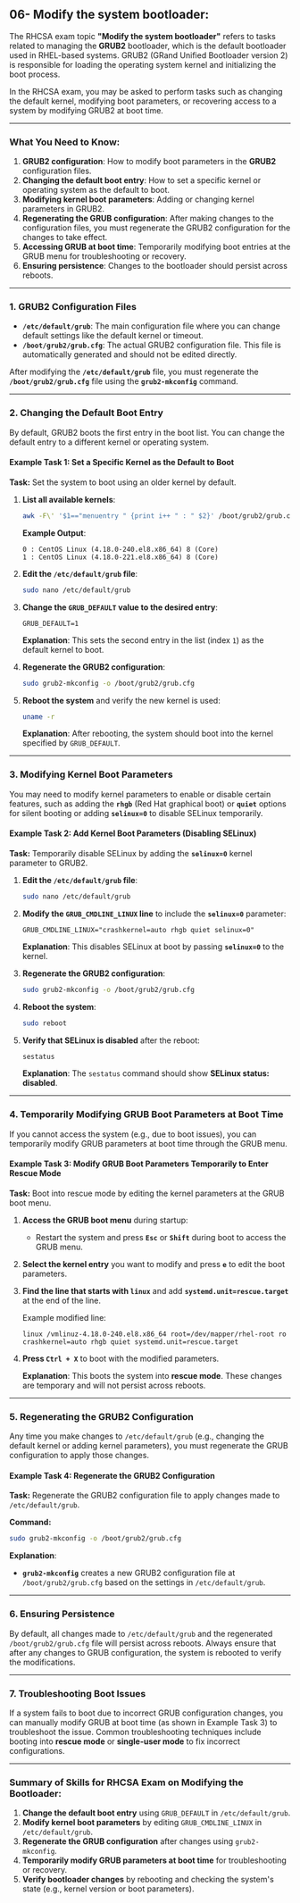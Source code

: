 ## 06- Modify the system bootloader:

The RHCSA exam topic **"Modify the system bootloader"** refers to tasks related to managing the **GRUB2** bootloader, which is the default bootloader used in RHEL-based systems. GRUB2 (GRand Unified Bootloader version 2) is responsible for loading the operating system kernel and initializing the boot process.

In the RHCSA exam, you may be asked to perform tasks such as changing the default kernel, modifying boot parameters, or recovering access to a system by modifying GRUB2 at boot time.


---

### **What You Need to Know:**
1. **GRUB2 configuration**: How to modify boot parameters in the **GRUB2** configuration files.
2. **Changing the default boot entry**: How to set a specific kernel or operating system as the default to boot.
3. **Modifying kernel boot parameters**: Adding or changing kernel parameters in GRUB2.
4. **Regenerating the GRUB configuration**: After making changes to the configuration files, you must regenerate the GRUB2 configuration for the changes to take effect.
5. **Accessing GRUB at boot time**: Temporarily modifying boot entries at the GRUB menu for troubleshooting or recovery.
6. **Ensuring persistence**: Changes to the bootloader should persist across reboots.

---

### **1. GRUB2 Configuration Files**

- **`/etc/default/grub`**: The main configuration file where you can change default settings like the default kernel or timeout.
- **`/boot/grub2/grub.cfg`**: The actual GRUB2 configuration file. This file is automatically generated and should not be edited directly.

After modifying the **`/etc/default/grub`** file, you must regenerate the **`/boot/grub2/grub.cfg`** file using the **`grub2-mkconfig`** command.

---

### **2. Changing the Default Boot Entry**

By default, GRUB2 boots the first entry in the boot list. You can change the default entry to a different kernel or operating system.

#### **Example Task 1: Set a Specific Kernel as the Default to Boot**

**Task:** Set the system to boot using an older kernel by default.

1. **List all available kernels**:
   ```bash
   awk -F\' '$1=="menuentry " {print i++ " : " $2}' /boot/grub2/grub.cfg
   ```

   **Example Output**:
   ```
   0 : CentOS Linux (4.18.0-240.el8.x86_64) 8 (Core)
   1 : CentOS Linux (4.18.0-221.el8.x86_64) 8 (Core)
   ```

2. **Edit the `/etc/default/grub` file**:
   ```bash
   sudo nano /etc/default/grub
   ```

3. **Change the `GRUB_DEFAULT` value to the desired entry**:
   ```
   GRUB_DEFAULT=1
   ```

   **Explanation**: This sets the second entry in the list (index `1`) as the default kernel to boot.

4. **Regenerate the GRUB2 configuration**:
   ```bash
   sudo grub2-mkconfig -o /boot/grub2/grub.cfg
   ```

5. **Reboot the system** and verify the new kernel is used:
   ```bash
   uname -r
   ```

   **Explanation**: After rebooting, the system should boot into the kernel specified by `GRUB_DEFAULT`.

---

### **3. Modifying Kernel Boot Parameters**

You may need to modify kernel parameters to enable or disable certain features, such as adding the **`rhgb`** (Red Hat graphical boot) or **`quiet`** options for silent booting or adding **`selinux=0`** to disable SELinux temporarily.

#### **Example Task 2: Add Kernel Boot Parameters (Disabling SELinux)**

**Task:** Temporarily disable SELinux by adding the **`selinux=0`** kernel parameter to GRUB2.

1. **Edit the `/etc/default/grub` file**:
   ```bash
   sudo nano /etc/default/grub
   ```

2. **Modify the `GRUB_CMDLINE_LINUX` line** to include the **`selinux=0`** parameter:
   ```
   GRUB_CMDLINE_LINUX="crashkernel=auto rhgb quiet selinux=0"
   ```

   **Explanation**: This disables SELinux at boot by passing **`selinux=0`** to the kernel.

3. **Regenerate the GRUB2 configuration**:
   ```bash
   sudo grub2-mkconfig -o /boot/grub2/grub.cfg
   ```

4. **Reboot the system**:
   ```bash
   sudo reboot
   ```

5. **Verify that SELinux is disabled** after the reboot:
   ```bash
   sestatus
   ```

   **Explanation**: The `sestatus` command should show **SELinux status: disabled**.

---

### **4. Temporarily Modifying GRUB Boot Parameters at Boot Time**

If you cannot access the system (e.g., due to boot issues), you can temporarily modify GRUB parameters at boot time through the GRUB menu.

#### **Example Task 3: Modify GRUB Boot Parameters Temporarily to Enter Rescue Mode**

**Task:** Boot into rescue mode by editing the kernel parameters at the GRUB boot menu.

1. **Access the GRUB boot menu** during startup:
   - Restart the system and press **`Esc`** or **`Shift`** during boot to access the GRUB menu.

2. **Select the kernel entry** you want to modify and press **`e`** to edit the boot parameters.

3. **Find the line that starts with `linux`** and add **`systemd.unit=rescue.target`** at the end of the line.

   Example modified line:
   ```
   linux /vmlinuz-4.18.0-240.el8.x86_64 root=/dev/mapper/rhel-root ro crashkernel=auto rhgb quiet systemd.unit=rescue.target
   ```

4. **Press `Ctrl + X`** to boot with the modified parameters.

   **Explanation**: This boots the system into **rescue mode**. These changes are temporary and will not persist across reboots.

---

### **5. Regenerating the GRUB2 Configuration**

Any time you make changes to `/etc/default/grub` (e.g., changing the default kernel or adding kernel parameters), you must regenerate the GRUB configuration to apply those changes.

#### **Example Task 4: Regenerate the GRUB2 Configuration**

**Task:** Regenerate the GRUB2 configuration file to apply changes made to `/etc/default/grub`.

**Command:**
```bash
sudo grub2-mkconfig -o /boot/grub2/grub.cfg
```

**Explanation**:
- **`grub2-mkconfig`** creates a new GRUB2 configuration file at `/boot/grub2/grub.cfg` based on the settings in `/etc/default/grub`.

---

### **6. Ensuring Persistence**

By default, all changes made to `/etc/default/grub` and the regenerated `/boot/grub2/grub.cfg` file will persist across reboots. Always ensure that after any changes to GRUB configuration, the system is rebooted to verify the modifications.

---

### **7. Troubleshooting Boot Issues**

If a system fails to boot due to incorrect GRUB configuration changes, you can manually modify GRUB at boot time (as shown in Example Task 3) to troubleshoot the issue. Common troubleshooting techniques include booting into **rescue mode** or **single-user mode** to fix incorrect configurations.

---

### Summary of Skills for RHCSA Exam on Modifying the Bootloader:
1. **Change the default boot entry** using `GRUB_DEFAULT` in `/etc/default/grub`.
2. **Modify kernel boot parameters** by editing `GRUB_CMDLINE_LINUX` in `/etc/default/grub`.
3. **Regenerate the GRUB configuration** after changes using `grub2-mkconfig`.
4. **Temporarily modify GRUB parameters at boot time** for troubleshooting or recovery.
5. **Verify bootloader changes** by rebooting and checking the system's state (e.g., kernel version or boot parameters).
